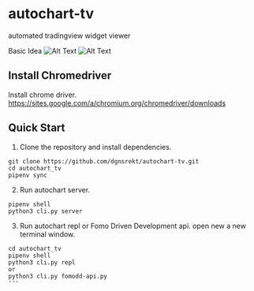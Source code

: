 # autochart-tv
automated tradingview widget viewer

Basic Idea
![Alt Text](https://github.com/dgnsrekt/autochart-tv/blob/master/doc/img/autochart1.gif)
![Alt Text](https://github.com/dgnsrekt/autochart-tv/blob/master/doc/img/autochart2.gif)

## Install Chromedriver
Install chrome driver.
https://sites.google.com/a/chromium.org/chromedriver/downloads

## Quick Start
1. Clone the repository and install dependencies.
```
git clone https://github.com/dgnsrekt/autochart-tv.git
cd autochart_tv
pipenv sync
```
2. Run autochart server.
```
pipenv shell
python3 cli.py server
```
3. Run autochart repl or Fomo Driven Development api.
open new a new terminal window.
```
cd autochart_tv
pipenv shell
python3 cli.py repl
or
python3 cli.py fomodd-api.py
'''
